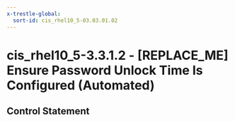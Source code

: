 ```yaml
---
x-trestle-global:
  sort-id: cis_rhel10_5-03.03.01.02
---
```


# cis_rhel10_5-3.3.1.2 - \[REPLACE_ME\] Ensure Password Unlock Time Is Configured (Automated)

## Control Statement
